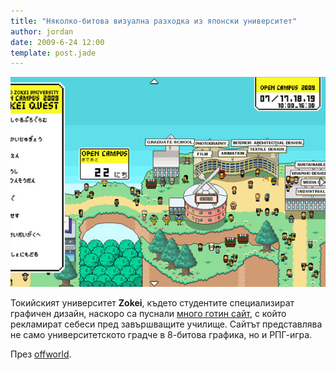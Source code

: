```yaml
---
title: "Няколко-битова визуална разходка из японски университет"
author: jordan
date: 2009-6-24 12:00
template: post.jade
---
```


![](zokei_tour.jpg)

Токийският университет **Zokei**, където студентите специализират
графичен дизайн, наскоро са пуснали [много готин
сайт](http://www.zokei.ac.jp/opencampus/index.html), с който рекламират
себеси пред завършващите училище. Сайтът представлява не само
университетското градче в 8-битова графика, но и РПГ-игра.

През
[offworld](http://www.offworld.com/2009/06/one-shot-tokyo-zokei-universit.html).
